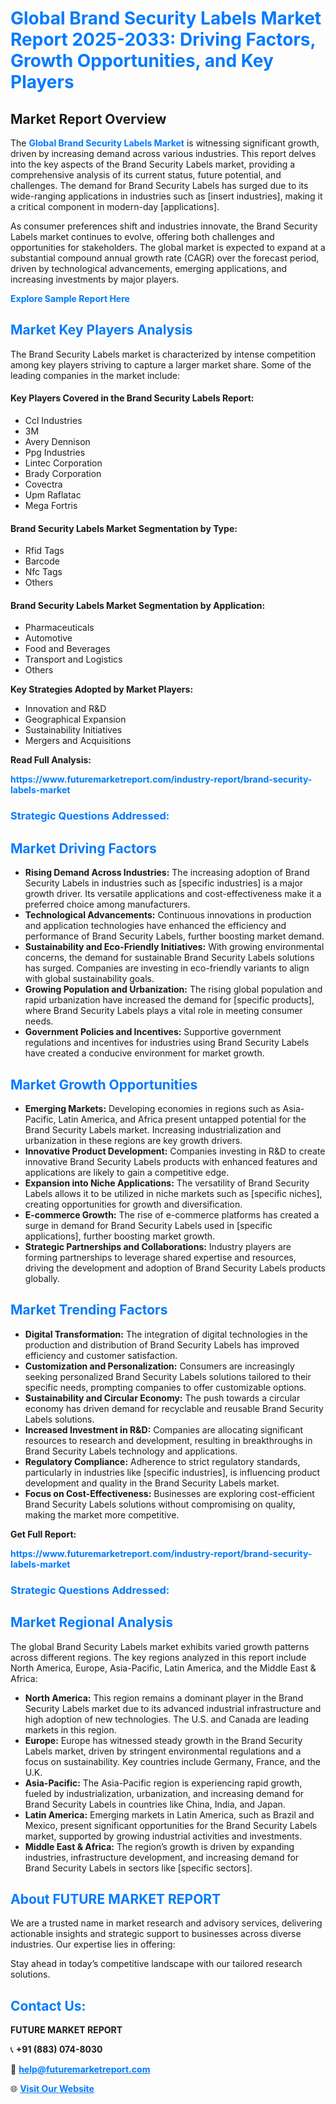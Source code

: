 <h1 style="color: #007BFF;">Global Brand Security Labels Market Report 2025-2033: Driving Factors, Growth Opportunities, and Key Players</h1>

<section id="overview">
<h2>Market Report Overview</h2>
<p>The <a href="https://www.futuremarketreport.com/industry-report/brand-security-labels-market" style="color: #007BFF; text-decoration: none;"><strong>Global Brand Security Labels Market</strong></a> is witnessing significant growth, driven by increasing demand across various industries. This report delves into the key aspects of the Brand Security Labels market, providing a comprehensive analysis of its current status, future potential, and challenges. The demand for Brand Security Labels has surged due to its wide-ranging applications in industries such as [insert industries], making it a critical component in modern-day [applications].</p>
<p>As consumer preferences shift and industries innovate, the Brand Security Labels market continues to evolve, offering both challenges and opportunities for stakeholders. The global market is expected to expand at a substantial compound annual growth rate (CAGR) over the forecast period, driven by technological advancements, emerging applications, and increasing investments by major players.</p>
</section>

<section id="overview">
<p><a href="https://www.futuremarketreport.com/request-sample/reportId=31340" style="color: #007BFF; text-decoration: none;"><strong>Explore Sample Report Here</strong></a></p>
</section>

<section id="key-players">
<h2 style="color: #007BFF;">Market Key Players Analysis</h2>
<p>The Brand Security Labels market is characterized by intense competition among key players striving to capture a larger market share. Some of the leading companies in the market include:</p>
<h4>Key Players Covered in the Brand Security Labels Report:</h4>
<ul><li>Ccl Industries</li><li>3M</li><li>Avery Dennison</li><li>Ppg Industries</li><li>Lintec Corporation</li><li>Brady Corporation</li><li>Covectra</li><li>Upm Raflatac</li><li>Mega Fortris</li></ul>
<h4>Brand Security Labels Market Segmentation by Type:</h4>
<ul><li>Rfid Tags</li><li>Barcode</li><li>Nfc Tags</li><li>Others</li></ul>

<h4>Brand Security Labels Market Segmentation by Application:</h4>
<ul><li>Pharmaceuticals</li><li>Automotive</li><li>Food and Beverages</li><li>Transport and Logistics</li><li>Others</li></ul>
<p><strong>Key Strategies Adopted by Market Players:</strong></p>
<ul>
<li>Innovation and R&D</li>
<li>Geographical Expansion</li>
<li>Sustainability Initiatives</li>
<li>Mergers and Acquisitions</li>
</ul>
</section>

<section>
<p><strong>Read Full Analysis: </strong></p><a href="https://www.futuremarketreport.com/industry-report/brand-security-labels-market" style="color: #007BFF; text-decoration: none;"><strong>https://www.futuremarketreport.com/industry-report/brand-security-labels-market</strong></a>
<h3 style="color: #007BFF;">Strategic Questions Addressed:</h3>
</section>

<section id="driving-factors">
<h2 style="color: #007BFF;">Market Driving Factors</h2>
<ul>
<li><strong>Rising Demand Across Industries:</strong> The increasing adoption of Brand Security Labels in industries such as [specific industries] is a major growth driver. Its versatile applications and cost-effectiveness make it a preferred choice among manufacturers.</li>
<li><strong>Technological Advancements:</strong> Continuous innovations in production and application technologies have enhanced the efficiency and performance of Brand Security Labels, further boosting market demand.</li>
<li><strong>Sustainability and Eco-Friendly Initiatives:</strong> With growing environmental concerns, the demand for sustainable Brand Security Labels solutions has surged. Companies are investing in eco-friendly variants to align with global sustainability goals.</li>
<li><strong>Growing Population and Urbanization:</strong> The rising global population and rapid urbanization have increased the demand for [specific products], where Brand Security Labels plays a vital role in meeting consumer needs.</li>
<li><strong>Government Policies and Incentives:</strong> Supportive government regulations and incentives for industries using Brand Security Labels have created a conducive environment for market growth.</li>
</ul>
</section>

<section id="growth-opportunities">
<h2 style="color: #007BFF;">Market Growth Opportunities</h2>
<ul>
<li><strong>Emerging Markets:</strong> Developing economies in regions such as Asia-Pacific, Latin America, and Africa present untapped potential for the Brand Security Labels market. Increasing industrialization and urbanization in these regions are key growth drivers.</li>
<li><strong>Innovative Product Development:</strong> Companies investing in R&D to create innovative Brand Security Labels products with enhanced features and applications are likely to gain a competitive edge.</li>
<li><strong>Expansion into Niche Applications:</strong> The versatility of Brand Security Labels allows it to be utilized in niche markets such as [specific niches], creating opportunities for growth and diversification.</li>
<li><strong>E-commerce Growth:</strong> The rise of e-commerce platforms has created a surge in demand for Brand Security Labels used in [specific applications], further boosting market growth.</li>
<li><strong>Strategic Partnerships and Collaborations:</strong> Industry players are forming partnerships to leverage shared expertise and resources, driving the development and adoption of Brand Security Labels products globally.</li>
</ul>
</section>

<section id="trending-factors">
<h2 style="color: #007BFF;">Market Trending Factors</h2>
<ul>
<li><strong>Digital Transformation:</strong> The integration of digital technologies in the production and distribution of Brand Security Labels has improved efficiency and customer satisfaction.</li>
<li><strong>Customization and Personalization:</strong> Consumers are increasingly seeking personalized Brand Security Labels solutions tailored to their specific needs, prompting companies to offer customizable options.</li>
<li><strong>Sustainability and Circular Economy:</strong> The push towards a circular economy has driven demand for recyclable and reusable Brand Security Labels solutions.</li>
<li><strong>Increased Investment in R&D:</strong> Companies are allocating significant resources to research and development, resulting in breakthroughs in Brand Security Labels technology and applications.</li>
<li><strong>Regulatory Compliance:</strong> Adherence to strict regulatory standards, particularly in industries like [specific industries], is influencing product development and quality in the Brand Security Labels market.</li>
<li><strong>Focus on Cost-Effectiveness:</strong> Businesses are exploring cost-efficient Brand Security Labels solutions without compromising on quality, making the market more competitive.</li>
</ul>
</section>

<section>
<p><strong>Get Full Report: </strong></p><a href="https://www.futuremarketreport.com/industry-report/brand-security-labels-market" style="color: #007BFF; text-decoration: none;"><strong>https://www.futuremarketreport.com/industry-report/brand-security-labels-market</strong></a>
<h3 style="color: #007BFF;">Strategic Questions Addressed:</h3>
</section>


<section id="regional-analysis">
<h2 style="color: #007BFF;">Market Regional Analysis</h2>
<p>The global Brand Security Labels market exhibits varied growth patterns across different regions. The key regions analyzed in this report include North America, Europe, Asia-Pacific, Latin America, and the Middle East & Africa:</p>
<ul>
<li><strong>North America:</strong> This region remains a dominant player in the Brand Security Labels market due to its advanced industrial infrastructure and high adoption of new technologies. The U.S. and Canada are leading markets in this region.</li>
<li><strong>Europe:</strong> Europe has witnessed steady growth in the Brand Security Labels market, driven by stringent environmental regulations and a focus on sustainability. Key countries include Germany, France, and the U.K.</li>
<li><strong>Asia-Pacific:</strong> The Asia-Pacific region is experiencing rapid growth, fueled by industrialization, urbanization, and increasing demand for Brand Security Labels in countries like China, India, and Japan.</li>
<li><strong>Latin America:</strong> Emerging markets in Latin America, such as Brazil and Mexico, present significant opportunities for the Brand Security Labels market, supported by growing industrial activities and investments.</li>
<li><strong>Middle East & Africa:</strong> The region’s growth is driven by expanding industries, infrastructure development, and increasing demand for Brand Security Labels in sectors like [specific sectors].</li>
</ul>
</section>

<footer>
<h2 style="color: #007BFF;">About FUTURE MARKET REPORT</h2>
<p>We are a trusted name in market research and advisory services, delivering actionable insights and strategic support to businesses across diverse industries. Our expertise lies in offering:</p>

<p>Stay ahead in today’s competitive landscape with our tailored research solutions.</p>

<h2 style="color: #007BFF;">Contact Us:</h2>
<p><strong>FUTURE MARKET REPORT</strong></p>
<p>📞 <strong>+91 (883) 074-8030</strong></p>
<p>📧 <strong><a href="mailto:help@futuremarketreport.com" style="color: #007BFF;">help@futuremarketreport.com</a></strong></p>
<p>🌐 <strong><a href="https://www.futuremarketreport.com/" style="color: #007BFF;">Visit Our Website</a></strong></p>
</footer>